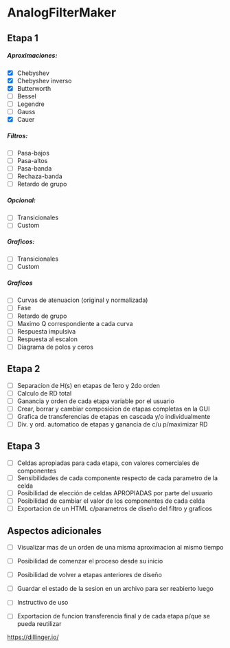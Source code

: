 ﻿# AnalogFilterMaker## Etapa 1##### Aproximaciones:  - [X] Chebyshev  - [X] Chebyshev inverso  - [X] Butterworth    - [ ] Bessel  - [ ] Legendre  - [ ] Gauss  - [X] Cauer##### Filtros:  - [ ] Pasa-bajos  - [ ] Pasa-altos  - [ ] Pasa-banda  - [ ] Rechaza-banda  - [ ] Retardo de grupo##### Opcional:  - [ ] Transicionales  - [ ] Custom##### Graficos:  - [ ] Transicionales  - [ ] Custom##### Graficos  - [ ] Curvas de atenuacion (original y normalizada)  - [ ] Fase  - [ ] Retardo de grupo  - [ ] Maximo Q correspondiente a cada curva  - [ ] Respuesta impulsiva  - [ ] Respuesta al escalon  - [ ] Diagrama de polos y ceros## Etapa 2  - [ ] Separacion de H(s) en etapas de 1ero y 2do orden  - [ ] Calculo de RD total  - [ ] Ganancia y orden de cada etapa variable por el usuario  - [ ] Crear, borrar y cambiar composicion de etapas completas en la GUI  - [ ] Grafica de transferencias de etapas en cascada y/o individualmente  - [ ] Div. y ord. automatico de etapas y ganancia de c/u p/maximizar RD## Etapa 3  - [ ] Celdas apropiadas para cada etapa, con valores comerciales de componentes  - [ ] Sensibilidades de cada componente respecto de cada parametro de la celda  - [ ] Posibilidad de elección de celdas APROPIADAS por parte del usuario  - [ ] Posibilidad de cambiar el valor de los componentes de cada celda  - [ ] Exportacion de un HTML c/parametros de diseño del filtro y graficos  ## Aspectos adicionales  - [ ] Visualizar mas de un orden de una misma aproximacion al mismo tiempo  - [ ] Posibilidad de comenzar el proceso desde su inicio  - [ ] Posibilidad de volver a etapas anteriores de diseño  - [ ] Guardar el estado de la sesion en un archivo para ser reabierto luego  - [ ] Instructivo de uso  - [ ] Exportacion de funcion transferencia final y de cada etapa p/que se pueda reutilizar     https://dillinger.io/